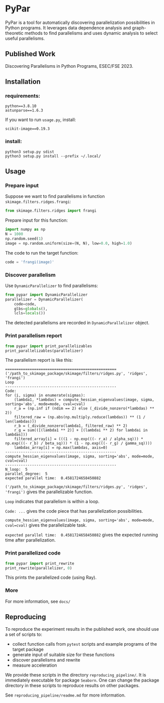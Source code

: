 # PyPar

PyPar is a tool for automatically discovering parallelization possibilities in Python programs. It leverages data dependence analysis and graph-theoretic methods to find parallelisms and uses dynamic analysis to select useful parallelisms.

## Published Work

Discovering Parallelisms in Python Programs, ESEC/FSE 2023.

## Installation

### requirements:

```
python==3.8.10
astunparse==1.6.3
```

If you want to run `usage.py`, install:

```
scikit-image==0.19.3
```

### install:

```shell
python3 setup.py sdist
python3 setup.py install --prefix ~/.local/
```

## Usage

### Prepare input

Suppose we want to find parallelisms in function `skimage.filters.ridges.frangi`:


```python
from skimage.filters.ridges import frangi 
```

Prepare input for this function:

```python
import numpy as np
N = 1000
np.random.seed(1)
image = np.random.uniform(size=(N, N), low=0.0, high=1.0)
```

The code to run the target function:

```python
code = 'frangi(image)'
```

### Discover parallelism

Use `DynamicParallelizer` to find parallelisms:

```python
from pypar import DynamicParallelizer        
parallelizer = DynamicParallelizer(
    code=code, 
    glbs=globals(),
    lcls=locals())
```

The detected parallelisms are recorded in `DynamicParallelizer` object.

### Print parallelism report

```python
from pypar import print_parallelizables
print_parallelizables(parallelizer)
```

The parallelism report is like this:

```
==================================================
('/path_to_skimage_package/skimage/filters/ridges.py', 'ridges', 'frangi')
Loop
--------------------------------------------------
Code:
for (i, sigma) in enumerate(sigmas):
    (lambda1, *lambdas) = compute_hessian_eigenvalues(image, sigma, sorting='abs', mode=mode, cval=cval)
    r_a = (np.inf if (ndim == 2) else (_divide_nonzero(*lambdas) ** 2))
    filtered_raw = (np.abs(np.multiply.reduce(lambdas)) ** (1 / len(lambdas)))
    r_b = (_divide_nonzero(lambda1, filtered_raw) ** 2)
    r_g = sum(([(lambda1 ** 2)] + [(lambdai ** 2) for lambdai in lambdas]))
    filtered_array[i] = (((1 - np.exp(((- r_a) / alpha_sq))) * np.exp(((- r_b) / beta_sq))) * (1 - np.exp(((- r_g) / gamma_sq))))
    lambdas_array[i] = np.max(lambdas, axis=0)
--------------------------------------------------
compute_hessian_eigenvalues(image, sigma, sorting='abs', mode=mode, cval=cval)
--------------------------------------------------
N_loop:  5
parallel_degree:  5
expected parallel time:  0.4581724658450882
```

`('/path_to_skimage_package/skimage/filters/ridges.py', 'ridges', 'frangi')` gives the parallelizable function.

`Loop` indicates that parallelism is within a loop.

`Code: ...` gives the code piece that has parallelization possibilities.

`compute_hessian_eigenvalues(image, sigma, sorting='abs', mode=mode, cval=cval)` gives the parallelizable task.

`expected parallel time:  0.4581724658450882` gives the expected running time  after parallelization.

### Print parallelized code

```python
from pypar import print_rewrite
print_rewrite(parallelizer, 0)
```

This prints the parallelized code (using Ray).

### More

For more information, see `docs/`

## Reproducing

To reproduce the experiment results in the published work, one should use a set of scripts to:

+ collect function calls from `pytest` scripts and example programs of the target package
+ generate input of suitable size for these functions
+ discover parallelisms and rewrite
+ measure acceleration

We provide these scripts in the directory `reproducing_pipeline/`. It is immediately executable for package `Seaborn`. One can change the package directory in these scripts to reproduce results on other packages.

See `reproducing_pipeline/readme.md` for more information.

